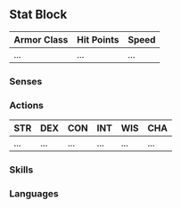 
## Stat Block

| Armor Class | Hit Points | Speed |
| --- | --- | --- |
| ... | ... | ... |

### Senses

### Actions


| STR | DEX | CON | INT | WIS | CHA |
| --- | --- | --- | --- | --- | --- |
| ... | ... | ... | ... | ... | ... |

### Skills

### Languages
